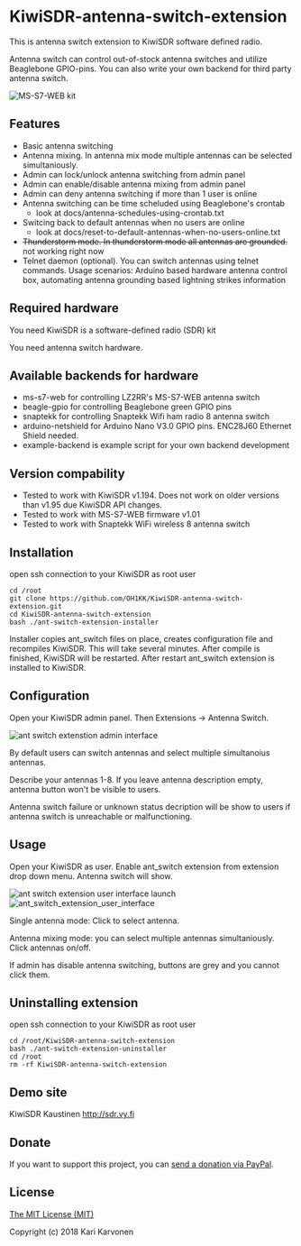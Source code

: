# KiwiSDR-antenna-switch-extension

This is antenna switch extension to KiwiSDR software defined radio.

Antenna switch can control out-of-stock antenna switches and utilize Beaglebone GPIO-pins. You can also write your own backend for third party antenna switch.

![MS-S7-WEB kit](http://oh1kk.toimii.fi/ant_switch_extension/MS-S7-WEB.jpg)

## Features

* Basic antenna switching
* Antenna mixing. In antenna mix mode multiple antennas can be selected simultaniously.
* Admin can lock/unlock antenna switching from admin panel
* Admin can enable/disable antenna mixing from admin panel
* Admin can deny antenna switching if more than 1 user is online
* Antenna switching can be time scheluded using Beaglebone's crontab
  * look at docs/antenna-schedules-using-crontab.txt
* Switcing back to default antennas when no users are online
  * look at docs/reset-to-default-antennas-when-no-users-online.txt
* <s>Thunderstorm mode. In thunderstorm mode all antennas are grounded.</s> not working right now
* Telnet daemon (optional). You can switch antennas using telnet commands. Usage scenarios: Arduino based hardware antenna control box, automating antenna grounding based lightning strikes information
  
## Required hardware

You need KiwiSDR is a software-defined radio (SDR) kit

You need antenna switch hardware.

## Available backends for hardware

* ms-s7-web for controlling LZ2RR's MS-S7-WEB antenna switch
* beagle-gpio for controlling Beaglebone green GPIO pins
* snaptekk for controlling Snaptekk Wifi ham radio 8 antenna switch
* arduino-netshield for Arduino Nano V3.0 GPIO pins. ENC28J60 Ethernet Shield needed.
* example-backend is example script for your own backend development

## Version compability

* Tested to work with KiwiSDR v1.194. Does not work on older versions than v1.95 due KiwiSDR API changes.
* Tested to work with MS-S7-WEB firmware v1.01
* Tested to work with Snaptekk WiFi wireless 8 antenna switch

## Installation

open ssh connection to your KiwiSDR as root user

    cd /root
    git clone https://github.com/OH1KK/KiwiSDR-antenna-switch-extension.git
    cd KiwiSDR-antenna-switch-extension
    bash ./ant-switch-extension-installer

Installer copies ant_switch files on place, creates configuration file and recompiles KiwiSDR. This will take several minutes. After compile is finished, KiwiSDR will be restarted. After restart ant_switch extension is installed to KiwiSDR.

## Configuration

Open your KiwiSDR admin panel. Then Extensions -> Antenna Switch.

![ant switch extenstion admin interface](http://oh1kk.toimii.fi/ant_switch_extension/admin_interface_20180123.png)

By default users can switch antennas and select multiple simultanoius antennas.

Describe your antennas 1-8. If you leave antenna description empty, antenna button won't be visible to users.

Antenna switch failure or unknown status decription will be show to users if antenna switch is unreachable or malfunctioning. 

## Usage

Open your KiwiSDR as user. Enable ant_switch extension from extension drop down menu. Antenna switch will show.

![ant switch extension user interface launch](http://oh1kk.toimii.fi/ant_switch_extension/user_interface_launch_20180123.png)
![ant_switch_extension_user_interface](http://oh1kk.toimii.fi/ant_switch_extension/user_interface_20180123.png)

Single antenna mode: Click to select antenna. 

Antenna mixing mode: you can select multiple antennas simultaniously. Click antennas on/off. 

If admin has disable antenna switching, buttons are grey and you cannot click them.

## Uninstalling extension

open ssh connection to your KiwiSDR as root user

    cd /root/KiwiSDR-antenna-switch-extension
    bash ./ant-switch-extension-uninstaller
    cd /root
    rm -rf KiwiSDR-antenna-switch-extension

## Demo site

KiwiSDR Kaustinen http://sdr.vy.fi

## Donate
If you want to support this project, you can [send a donation via PayPal](https://www.paypal.me/oh1kk).

## License

[The MIT License (MIT)](LICENSE)

Copyright (c) 2018 Kari Karvonen
